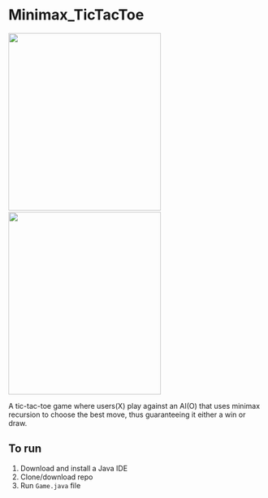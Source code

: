 # Minimax_TicTacToe

<a href="https://imgflip.com/gif/3lxz2c"><img src="https://i.imgflip.com/3lxz2c.gif" width="300" height="350"/></a>
&nbsp; &nbsp; &nbsp; &nbsp; &nbsp; &nbsp; &nbsp; &nbsp; &nbsp; &nbsp; &nbsp; &nbsp; &nbsp; &nbsp; &nbsp; &nbsp; &nbsp; &nbsp; &nbsp; &nbsp; &nbsp; &nbsp; &nbsp; &nbsp; &nbsp;
<a href="https://imgflip.com/gif/3lxz2y"><img src="https://i.imgflip.com/3lxz2y.gif" width="300" height="360"/></a>

A tic-tac-toe game where users(X) play against an AI(O) that uses minimax recursion to choose the best move, thus guaranteeing it either a win or draw.
## To run

1. Download and install a Java IDE
2. Clone/download repo
3. Run `Game.java` file
